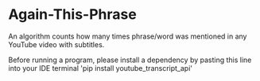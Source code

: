 # Again-This-Phrase
An algorithm counts how many times phrase/word was mentioned in any YouTube video with subtitles. 

Before running a program, please install a dependency by pasting this line into your IDE terminal 'pip install youtube_transcript_api'
